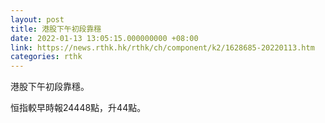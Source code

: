 ```yaml
---
layout: post
title: 港股下午初段靠穩
date: 2022-01-13 13:05:15.000000000 +08:00
link: https://news.rthk.hk/rthk/ch/component/k2/1628685-20220113.htm
categories: rthk
---
```


港股下午初段靠穩。

恒指較早時報24448點，升44點。
